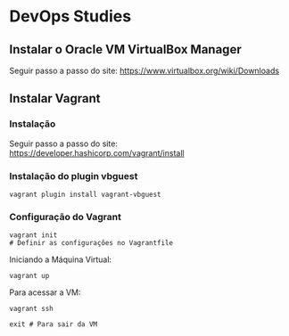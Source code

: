 # DevOps Studies

## Instalar o Oracle VM VirtualBox Manager

Seguir passo a passo do site: https://www.virtualbox.org/wiki/Downloads

## Instalar Vagrant

### Instalação

Seguir passo a passo do site: https://developer.hashicorp.com/vagrant/install

### Instalação do plugin vbguest

```
vagrant plugin install vagrant-vbguest
```

### Configuração do Vagrant

```
vagrant init
# Definir as configurações no Vagrantfile
```

Iniciando a Máquina Virtual:

```
vagrant up
```

Para acessar a VM:

```
vagrant ssh

exit # Para sair da VM
```